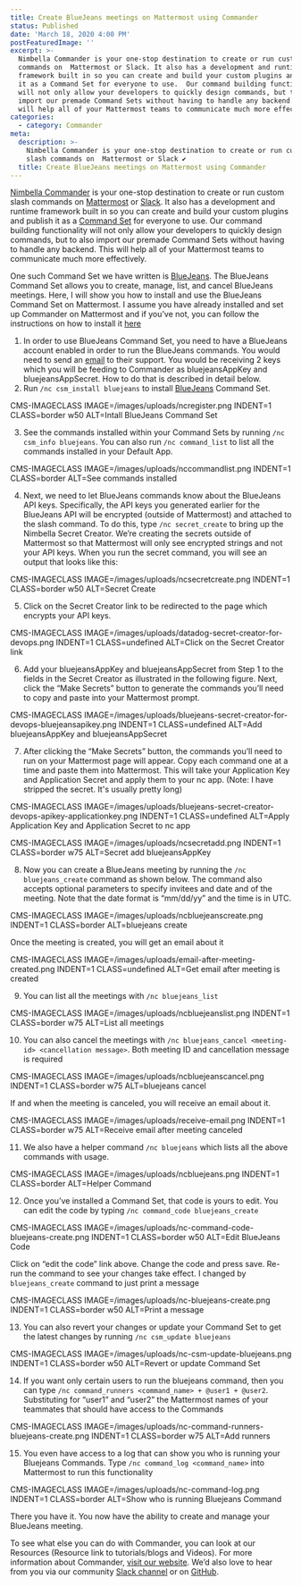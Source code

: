 ```yaml
---
title: Create BlueJeans meetings on Mattermost using Commander
status: Published
date: 'March 18, 2020 4:00 PM'
postFeaturedImage: ''
excerpt: >-
  Nimbella Commander is your one-stop destination to create or run custom slash
  commands on  Mattermost or Slack. It also has a development and runtime
  framework built in so you can create and build your custom plugins and publish
  it as a Command Set for everyone to use.  Our command building functionality
  will not only allow your developers to quickly design commands, but to also
  import our premade Command Sets without having to handle any backend. This
  will help all of your Mattermost teams to communicate much more effectively.
categories:
  - category: Commander
meta:
  description: >-
    Nimbella Commander is your one-stop destination to create or run custom
    slash commands on  Mattermost or Slack ✔
  title: Create BlueJeans meetings on Mattermost using Commander
---
```

[Nimbella Commander](https://nimbella.com/integrations/commander) is your one-stop destination to create or run custom slash commands on  [Mattermost](https://mattermost.com/) or [Slack](http://slack.com/apps/AS833QXL0-nimbella-commander?next_id=0). It also has a development and runtime framework built in so you can create and build your custom plugins and publish it as a [Command Set](https://github.com/nimbella/command-sets) for everyone to use.  Our command building functionality will not only allow your developers to quickly design commands, but to also import our premade Command Sets without having to handle any backend. This will help all of your Mattermost teams to communicate much more effectively.

One such Command Set we have written is [BlueJeans](https://github.com/nimbella/command-sets/tree/master/bluejeans). The BlueJeans Command Set allows you to create, manage, list, and cancel BlueJeans meetings. Here, I will show you how to install and use the BlueJeans Command Set on Mattermost. I assume you have already installed and set up Commander on Mattermost and if you’ve not, you can follow the instructions on how to install it [here](https://nimbella.com/blog/install-commander-on-your-mattermost-instance)

1. In order to use BlueJeans Command Set, you need to have a BlueJeans account enabled in order to run the BlueJeans commands. You would need to send an [email](mailto:Support@BlueJeans.com) to their support. You would be receiving 2 keys which you will be feeding to Commander as bluejeansAppKey and bluejeansAppSecret. How to do that is described in detail below. 
2. Run `/nc csm_install bluejeans` to install [BlueJeans](https://github.com/nimbella/command-sets/tree/master/bluejeans) Command Set.

CMS-IMAGECLASS IMAGE=/images/uploads/ncregister.png INDENT=1 CLASS=border w50 ALT=Intall BlueJeans Command Set

3. See the commands installed within your Command Sets by running `/nc csm_info bluejeans`. You can also run `/nc command_list` to list all the commands installed in your Default App.

CMS-IMAGECLASS IMAGE=/images/uploads/nccommandlist.png INDENT=1 CLASS=border ALT=See commands installed

4. Next, we need to let BlueJeans commands know about the BlueJeans API keys. Specifically, the API keys you generated earlier for the BlueJeans API will be encrypted (outside of Mattermost) and attached to the slash command. To do this, type `/nc secret_create` to bring up the Nimbella Secret Creator. We’re creating the secrets outside of Mattermost so that Mattermost will only see encrypted strings and not your API keys. When you run the secret command, you will see an output that looks like this:

CMS-IMAGECLASS IMAGE=/images/uploads/ncsecretcreate.png INDENT=1 CLASS=border w50 ALT=Secret Create

5. Click on the Secret Creator link to be redirected to the page which encrypts your API keys. 

CMS-IMAGECLASS IMAGE=/images/uploads/datadog-secret-creator-for-devops.png INDENT=1 CLASS=undefined ALT=Click on the Secret Creator link

6. Add your bluejeansAppKey and bluejeansAppSecret from Step 1 to the fields in the Secret Creator as illustrated in the following figure. Next, click the “Make Secrets” button to generate the commands you’ll need to copy and paste into your Mattermost prompt.

CMS-IMAGECLASS IMAGE=/images/uploads/bluejeans-secret-creator-for-devops-bluejeansapikey.png INDENT=1 CLASS=undefined ALT=Add bluejeansAppKey and bluejeansAppSecret

7. After clicking the “Make Secrets” button, the commands you’ll need to run on your Mattermost page will appear. Copy each command one at a time and paste them into Mattermost. This will take your Application Key and Application Secret and apply them to your nc app. (Note: I have stripped the secret. It's usually pretty long) 

CMS-IMAGECLASS IMAGE=/images/uploads/bluejeans-secret-creator-devops-apikey-applicationkey.png INDENT=1 CLASS=undefined ALT=Apply Application Key and Application Secret to nc app

CMS-IMAGECLASS IMAGE=/images/uploads/ncsecretadd.png INDENT=1 CLASS=border w75 ALT=Secret add bluejeansAppKey

8. Now you can create a BlueJeans meeting by running the `/nc bluejeans_create` command as shown below. The command also accepts optional parameters to specify invitees and date and of the meeting. Note that the date format is “mm/dd/yy” and the time is in UTC.  

CMS-IMAGECLASS IMAGE=/images/uploads/ncbluejeanscreate.png INDENT=1 CLASS=border ALT=bluejeans create

   Once the meeting is created, you will get an email about it

CMS-IMAGECLASS IMAGE=/images/uploads/email-after-meeting-created.png INDENT=1 CLASS=undefined ALT=Get email after meeting is created

9. You can list all the meetings with `/nc bluejeans_list`

CMS-IMAGECLASS IMAGE=/images/uploads/ncbluejeanslist.png INDENT=1 CLASS=border w75 ALT=List all meetings

10. You can also cancel the meetings with `/nc bluejeans_cancel <meeting-id> <cancellation message>`. Both meeting ID and cancellation message is required

CMS-IMAGECLASS IMAGE=/images/uploads/ncbluejeanscancel.png INDENT=1 CLASS=border w75 ALT=bluejeans cancel

   If and when the meeting is canceled, you will receive an email about it.

CMS-IMAGECLASS IMAGE=/images/uploads/receive-email.png INDENT=1 CLASS=border w75 ALT=Receive email after meeting canceled

11. We also have a helper command `/nc bluejeans` which lists all the above commands with usage.

CMS-IMAGECLASS IMAGE=/images/uploads/ncbluejeans.png INDENT=1 CLASS=border ALT=Helper Command

12. Once you’ve installed a Command Set, that code is yours to edit. You can edit the code by typing `/nc command_code bluejeans_create`

CMS-IMAGECLASS IMAGE=/images/uploads/nc-command-code-bluejeans-create.png INDENT=1 CLASS=border w50 ALT=Edit BlueJeans Code

Click on “edit the code” link above. Change the code and press save. Re-run the command to see your changes take effect. I changed by `bluejeans_create` command to just print a message

CMS-IMAGECLASS IMAGE=/images/uploads/nc-bluejeans-create.png INDENT=1 CLASS=border w50 ALT=Print a message

13. You can also revert your changes or update your Command Set to get the latest changes by running `/nc csm_update bluejeans`

CMS-IMAGECLASS IMAGE=/images/uploads/nc-csm-update-bluejeans.png INDENT=1 CLASS=border w50 ALT=Revert or update Command Set

14. If you want only certain users to run the bluejeans command, then you can type `/nc command_runners <command_name> + @user1 + @user2`. Substituting for “user1” and “user2” the Mattermost names of your teammates that should have access to the Commands

CMS-IMAGECLASS IMAGE=/images/uploads/nc-command-runners-bluejeans-create.png INDENT=1 CLASS=border w75 ALT=Add runners

15. You even have access to a log that can show you who is running your Bluejeans Commands. Type `/nc command_log <command_name>` into Mattermost to run this functionality

CMS-IMAGECLASS IMAGE=/images/uploads/nc-command-log.png INDENT=1 CLASS=border ALT=Show who is running Bluejeans Command

There you have it. You now have the ability to create and manage your BlueJeans meeting. 

To see what else you can do with Commander, you can look at our Resources (Resource link to tutorials/blogs and Videos). For more information about Commander, [visit our website](https://nimbella.com/integrations/commander). We’d also love to hear from you via our community [Slack channel](https://nimbella-community.slack.com/join/shared_invite/enQtNjg1NzE1OTE3MDI4LWRmOTE0ODVmYzMzODMxNWQ5MDIyMTMxOWZlOTY4NGMxNWUwMmFkM2E2MjRjYWZlNDE1OTUyMjFhNDAyYjZhZDc) or on [GitHub](https://github.com/nimbella/command-sets).
